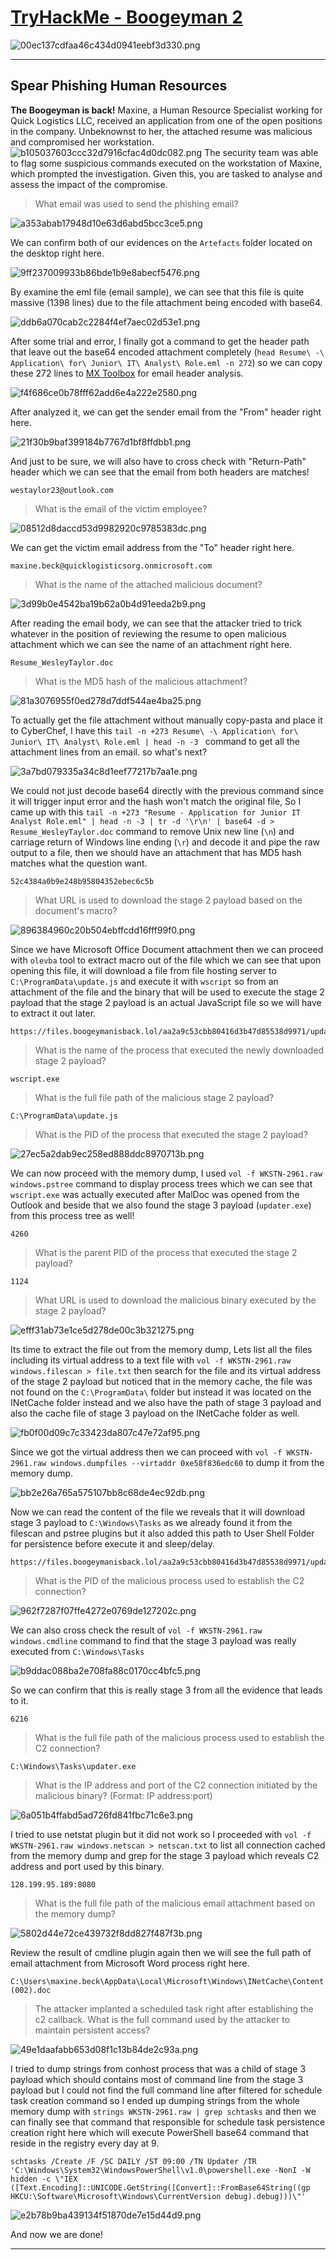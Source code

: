 # [TryHackMe - Boogeyman 2](https://tryhackme.com/room/boogeyman2)
![00ec137cdfaa46c434d0941eebf3d330.png](/resources/00ec137cdfaa46c434d0941eebf3d330.png)
***
## Spear Phishing Human Resources
**The Boogeyman is back!**
Maxine, a Human Resource Specialist working for Quick Logistics LLC, received an application from one of the open positions in the company. Unbeknownst to her, the attached resume was malicious and compromised her workstation.
![b105037603ccc32d7916cfac4d0dc082.png](/resources/b105037603ccc32d7916cfac4d0dc082.png)
The security team was able to flag some suspicious commands executed on the workstation of Maxine, which prompted the investigation. Given this, you are tasked to analyse and assess the impact of the compromise.

>What email was used to send the phishing email?

![a353abab17948d10e63d6abd5bcc3ce5.png](/resources/a353abab17948d10e63d6abd5bcc3ce5.png)

We can confirm both of our evidences on the `Artefacts` folder located on the desktop right here.

![9ff237009933b86bde1b9e8abecf5476.png](/resources/9ff237009933b86bde1b9e8abecf5476.png)

By examine the eml file (email sample), we can see that this file is quite massive (1398 lines) due to the file attachment being encoded with base64.

![ddb6a070cab2c2284f4ef7aec02d53e1.png](/resources/ddb6a070cab2c2284f4ef7aec02d53e1.png)

After some trial and error, I finally got a command to get the header path that leave out the base64 encoded attachment completely (`head Resume\ -\ Application\ for\ Junior\ IT\ Analyst\ Role.eml -n 272`) so we can copy these 272 lines to [MX Toolbox](https://mxtoolbox.com/Public/Tools/EmailHeaders.aspx?huid=32e548e5-5233-4159-b21a-51312650a2a9) for email header analysis.

![f4f686ce0b78fff62add6e4a222e2580.png](/resources/f4f686ce0b78fff62add6e4a222e2580.png)

After analyzed it, we can get the sender email from the "From" header right here.

![21f30b9baf399184b7767d1bf8ffdbb1.png](/resources/21f30b9baf399184b7767d1bf8ffdbb1.png)

And just to be sure, we will also have to cross check with "Return-Path" header which we can see that the email from both headers are matches!

```
westaylor23@outlook.com
```

>What is the email of the victim employee?

![08512d8daccd53d9982920c9785383dc.png](/resources/08512d8daccd53d9982920c9785383dc.png)

We can get the victim email address from the "To" header right here.

```
maxine.beck@quicklogisticsorg.onmicrosoft.com
```

>What is the name of the attached malicious document?

![3d99b0e4542ba19b62a0b4d91eeda2b9.png](/resources/3d99b0e4542ba19b62a0b4d91eeda2b9.png)

After reading the email body, we can see that the attacker tried to trick whatever in the position of reviewing the resume to open malicious attachment which we can see the name of an attachment right here.

```
Resume_WesleyTaylor.doc
```

>What is the MD5 hash of the malicious attachment?

![81a3076955f0ed278d7ddf544ae4ba25.png](/resources/81a3076955f0ed278d7ddf544ae4ba25.png)

To actually get the file attachment without manually copy-pasta and place it to CyberChef, I have this `tail -n +273 Resume\ -\ Application\ for\ Junior\ IT\ Analyst\ Role.eml | head -n -3 `
 command to get all the attachment lines from an email. so what's next?
 
![3a7bd079335a34c8d1eef77217b7aa1e.png](/resources/3a7bd079335a34c8d1eef77217b7aa1e.png)

We could not just decode base64 directly with the previous command since it will trigger input error and the hash won't match the original file, So I came up with this `tail -n +273 "Resume - Application for Junior IT Analyst Role.eml" | head -n -3 | tr -d '\r\n' | base64 -d > Resume_WesleyTaylor.doc` command to remove Unix new line (`\n`) and carriage return of Windows line ending (`\r`) and decode it and pipe the raw output to a file, then we should have an attachment that has MD5 hash matches what the question want.

```
52c4384a0b9e248b95804352ebec6c5b
```

>What URL is used to download the stage 2 payload based on the
document's macro?

![896384960c20b504ebffcdd16fff99f0.png](/resources/896384960c20b504ebffcdd16fff99f0.png)

Since we have Microsoft Office Document attachment then we can proceed with `olevba` tool to extract macro out of the file which we can see that upon opening this file, it will download a file from file hosting server to `C:\ProgramData\update.js` and execute it with `wscript` so from an attachment of the file and the binary that will be used to execute the stage 2 payload that the stage 2 payload is an actual JavaScript file so we will have to extract it out later.

```
https://files.boogeymanisback.lol/aa2a9c53cbb80416d3b47d85538d9971/update.png
```

>What is the name of the process that executed the newly downloaded stage 2 payload?
```
wscript.exe
```

>What is the full file path of the malicious stage 2 payload?
```
C:\ProgramData\update.js
```

>What is the PID of the process that executed the stage 2 payload?

![27ec5a2dab9ec258ed888ddc8970713b.png](/resources/27ec5a2dab9ec258ed888ddc8970713b.png)

We can now proceed with the memory dump, I used `vol -f WKSTN-2961.raw windows.pstree` command to display process trees which we can see that `wscript.exe` was actually executed after MalDoc was opened from the Outlook and beside that we also found the stage 3 payload (`updater.exe`) from this process tree as well!

```
4260
```

>What is the parent PID of the process that executed the stage 2 payload?
```
1124
```

>What URL is used to download the malicious binary executed by the stage 2 payload?

![efff31ab73e1ce5d278de00c3b321275.png](/resources/efff31ab73e1ce5d278de00c3b321275.png)

Its time to extract the file out from the memory dump, Lets list all the files including its virtual address to a text file with `vol -f WKSTN-2961.raw windows.filescan > file.txt` then search for the file and its virtual address of the stage 2 payload but noticed that in the memory cache, the file was not found on the `C:\ProgramData\` folder but instead it was located on the INetCache folder instead and we also have the path of stage 3 payload and also the cache file of stage 3 payload on the INetCache folder as well.

![fb0f00d09c7c33423da807c47e72af95.png](/resources/fb0f00d09c7c33423da807c47e72af95.png)

Since we got the virtual address then we can proceed with `vol -f WKSTN-2961.raw windows.dumpfiles --virtaddr 0xe58f836edc60` to dump it from the memory dump.

![bb2e26a765a575107bb8c68de4ec92db.png](/resources/bb2e26a765a575107bb8c68de4ec92db.png)

Now we can read the content of the file we reveals that it will download stage 3 payload to `C:\Windows\Tasks` as we already found it from the filescan and pstree plugins but it also added this path to User Shell Folder for persistence before execute it and sleep/delay.

```
https://files.boogeymanisback.lol/aa2a9c53cbb80416d3b47d85538d9971/update.exe
```

>What is the PID of the malicious process used to establish the C2 connection?

![962f7287f07ffe4272e0769de127202c.png](/resources/962f7287f07ffe4272e0769de127202c.png)

We can also cross check the result of `vol -f WKSTN-2961.raw windows.cmdline` command to find that the stage 3 payload was really executed from `C:\Windows\Tasks`

![b9ddac088ba2e708fa88c0170cc4bfc5.png](/resources/b9ddac088ba2e708fa88c0170cc4bfc5.png)

So we can confirm that this is really stage 3 from all the evidence that leads to it.

```
6216
```

>What is the full file path of the malicious process used to establish the C2 connection?
```
C:\Windows\Tasks\updater.exe
```

>What is the IP address and port of the C2 connection initiated by the malicious binary? (Format: IP address:port)

![6a051b4ffabd5ad726fd841fbc71c6e3.png](/resources/6a051b4ffabd5ad726fd841fbc71c6e3.png)

I tried to use netstat plugin but it did not work so I proceeded with `vol -f WKSTN-2961.raw windows.netscan > netscan.txt` to list all connection cached from the memory dump and grep for the stage 3 payload which reveals C2 address and port used by this binary.

```
128.199.95.189:8080
```

>What is the full file path of the malicious email attachment based on the memory dump?

![5802d44e72ce439732f8dd827f487f3b.png](/resources/5802d44e72ce439732f8dd827f487f3b.png)

Review the result of cmdline plugin again then we will see the full path of email attachment from Microsoft Word process right here.

```
C:\Users\maxine.beck\AppData\Local\Microsoft\Windows\INetCache\Content.Outlook\WQHGZCFI\Resume_WesleyTaylor (002).doc
```

>The attacker implanted a scheduled task right after establishing the c2 callback. What is the full command used by the attacker to maintain persistent access?

![49e1daafabb653d08f1c13b84de2c93a.png](/resources/49e1daafabb653d08f1c13b84de2c93a.png)

I tried to dump strings from conhost process that was a child of stage 3 payload which should contains most of command line from the stage 3 payload but I could not find the full command line after filtered for schedule task creation command so I ended up dumping strings from the whole memory dump with `strings WKSTN-2961.raw | grep schtasks` and then we can finally see that command that responsible for schedule task persistence creation right here which will execute PowerShell base64 command that reside in the registry every day at 9.

```
schtasks /Create /F /SC DAILY /ST 09:00 /TN Updater /TR 'C:\Windows\System32\WindowsPowerShell\v1.0\powershell.exe -NonI -W hidden -c \"IEX ([Text.Encoding]::UNICODE.GetString([Convert]::FromBase64String((gp HKCU:\Software\Microsoft\Windows\CurrentVersion debug).debug)))\"'
```

![e2b78b9ba439134f51870de7e15d44d9.png](/resources/e2b78b9ba439134f51870de7e15d44d9.png)

And now we are done!

***